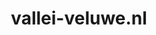 ---
layout: post
title:  "vallei-veluwe.nl"
internal_url:  "/dutchgov/vallei-veluwe.nl.html"
categories: dutchgov
---